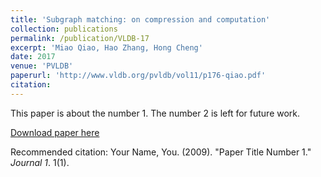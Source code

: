 ```yaml
---
title: 'Subgraph matching: on compression and computation'
collection: publications
permalink: /publication/VLDB-17
excerpt: 'Miao Qiao, Hao Zhang, Hong Cheng'
date: 2017
venue: 'PVLDB'
paperurl: 'http://www.vldb.org/pvldb/vol11/p176-qiao.pdf'
citation:
---
```

This paper is about the number 1. The number 2 is left for future work.

[Download paper here](http://academicpages.github.io/files/paper1.pdf)

Recommended citation: Your Name, You. (2009). "Paper Title Number 1." <i>Journal 1</i>. 1(1).


